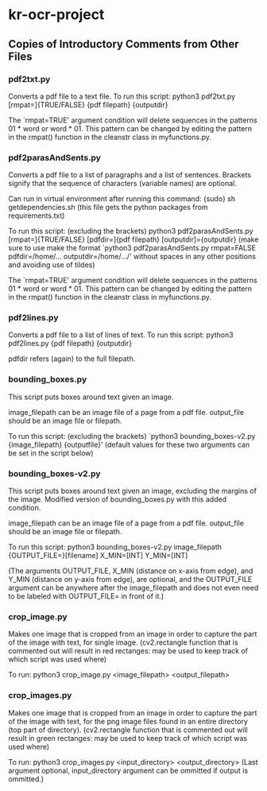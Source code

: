 # kr-ocr-project

## Copies of Introductory Comments from Other Files ## 
### pdf2txt.py ###
Converts a pdf file to a text file.
To run this script:
    python3 pdf2txt.py [rmpat=]{TRUE/FALSE} {pdf filepath} {outputdir}

 The `rmpat=TRUE' argument condition will delete sequences in the patterns 01 * word or word * 01. This pattern can be changed by editing the pattern in the rmpat() function in the cleanstr class in myfunctions.py.

### pdf2parasAndSents.py ###
Converts a pdf file to a list of paragraphs and a list of sentences.
Brackets signify that the sequence of characters (variable names) are optional.

Can run in virtual environment after running this command:
    {sudo} sh getdependencies.sh
    (this file gets the python packages from requirements.txt)

To run this script: (excluding the brackets)
    python3 pdf2parasAndSents.py [rmpat=]{TRUE/FALSE} [pdfdir=]{pdf filepath} [outputdir]={outputdir}
(make sure to use make the format 
    `python3 pdf2parasAndSents.py rmpat=FALSE pdfdir=/home/... outputdir=/home/.../'
      without spaces in any other positions and avoiding use of tildes)

The `rmpat=TRUE' argument condition will delete sequences in the patterns 01 * word or word * 01. This pattern can be changed by editing the pattern in the rmpat() function in the cleanstr class in myfunctions.py.

### pdf2lines.py ###
Converts a pdf file to a list of lines of text.
To run this script:
    python3 pdf2lines.py {pdf filepath} {outputdir}

pdfdir refers (again) to the full filepath.

### bounding_boxes.py ###
This script puts boxes around text given an image.

image_filepath can be an image file of a page from a pdf file.
output_file should be an image file or filepath.

To run this script: (excluding the brackets)
  `python3 bounding_boxes-v2.py {image_filepath} {outputfile}'
  (default values for these two arguments can be set in the script below)

### bounding_boxes-v2.py ###
This script puts boxes around text given an image, excluding the margins of the image.
Modified version of bounding_boxes.py with this added condition.

image_filepath can be an image file of a page from a pdf file.
output_file should be an image file or filepath.

To run this script:
    python3 bounding_boxes-v2.py image_filepath {OUTPUT_FILE=}[filename] X_MIN=[INT] Y_MIN=[INT]

(The arguments OUTPUT_FILE, X_MIN (distance on x-axis from edge), and Y_MIN (distance on y-axis from edge), are optional, and the OUTPUT_FILE argument can be anywhere after the image_filepath and does not even need to be labeled with OUTPUT_FILE= in front of it.)

### crop_image.py ###
Makes one image that is cropped from an image in order to capture the part of the image with text, for single image.
(cv2.rectangle function that is commented out will result in red rectanges: may be used to keep track of which script was used where)

To run:
    python3 crop_image.py <image_filepath> <output_filepath>

### crop_images.py ###
Makes one image that is cropped from an image in order to capture the part of the image with text, for the png image files found in an entire directory (top part of directory).
(cv2.rectangle function that is commented out will result in green rectanges: may be used to keep track of which script was used where)

To run:
    python3 crop_images.py <input_directory> <output_directory>
(Last argument optional, input_directory argument can be ommitted if output is ommitted.)
